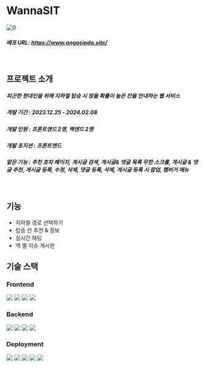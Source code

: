 # WannaSIT


![0](https://github.com/ohjmi/WannaSIT/assets/114122230/bc9ccf47-a872-4b85-8b6f-24aa8e71a925)
##### 배포 URL: https://www.angosipda.site/
&nbsp;
&nbsp;
&nbsp;
## 프로젝트 소개

##### 피곤한 현대인을 위해 지하철 탑승 시 앉을 확률이 높은 칸을 안내하는 웹 서비스

##### 개발 기간 : 2023.12.25 - 2024.02.08

##### 개발 인원 : 프론트엔드 2명, 백엔드 2명

##### 개발 포지션 : 프론트엔드

##### 맡은 기능 : 추천 호차 페이지, 게시글 검색, 게시글& 댓글 목록 무한 스크롤, 게시글 & 댓글 추천, 게시글 등록, 수정, 삭제, 댓글 등록, 삭제, 게시글 등록 시 팝업, 햄버거 메뉴
&nbsp;
&nbsp;
&nbsp;
## 기능
- 지하철 경로 선택하기
- 탑승 칸 추천 & 정보
- 실시간 채팅
- 역 별 이슈 게시판
&nbsp;
&nbsp;
&nbsp;
## 기술 스택
### Frontend
<p>
  <img src="https://img.shields.io/badge/HTML5-E34F26?style=for-the-badge&logo=HTML5&logoColor=white">
  <img src="https://img.shields.io/badge/CSS3-1572B6?style=for-the-badge&logo=CSS3&logoColor=white">
  <img src="https://img.shields.io/badge/JavaScript-F7DF1E?style=for-the-badge&logo=JavaScript&logoColor=black">
  <img src="https://img.shields.io/badge/React-61DAFB?style=for-the-badge&logo=React&logoColor=black">
</p>

### Backend
<p>
  <img src="https://img.shields.io/badge/Node.js-339933?style=for-the-badge&logo=Node.js&logoColor=white">
  <img src="https://img.shields.io/badge/Express-000000?style=for-the-badge&logo=Express&logoColor=white">
  <img src="https://img.shields.io/badge/MySQL-4479A1?style=for-the-badge&logo=MySQL&logoColor=white">
  <img src="https://img.shields.io/badge/Redis-DC382D?style=for-the-badge&logo=Redis&logoColor=black">
</p>

### Deployment
<p>
  <img src="https://img.shields.io/badge/Amazon AWS-232F3E?style=for-the-badge&logo=Amazon AWS&logoColor=white">
  <img src="https://img.shields.io/badge/Amazon EC2-FF9900?style=for-the-badge&logo=Amazon EC2&logoColor=white">
  <img src="https://img.shields.io/badge/Amazon RDS-527FFF?style=for-the-badge&logo=Amazon RDS&logoColor=white">
  <img src="https://img.shields.io/badge/Netlify-00C7B7?style=for-the-badge&logo=Netlify&logoColor=white">
  <img src="https://img.shields.io/badge/Docker-2496ED?style=for-the-badge&logo=Docker&logoColor=white">
</p>
